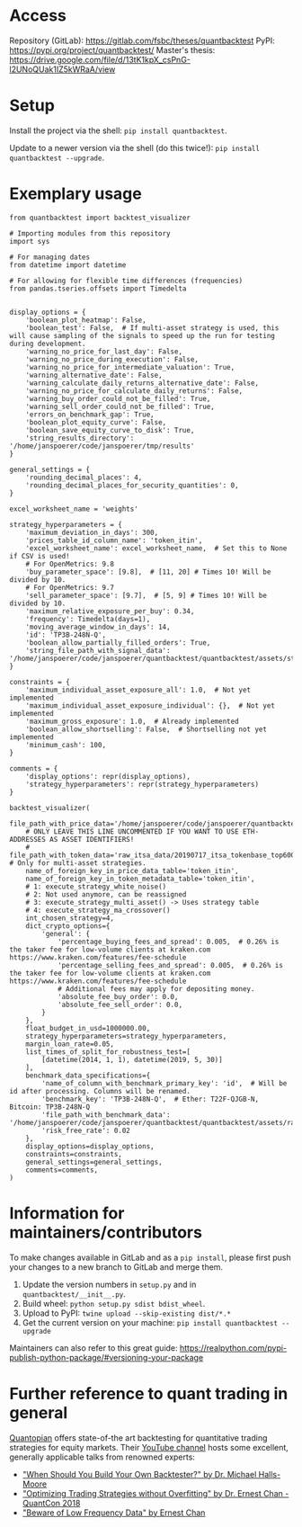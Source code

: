 # Access

Repository (GitLab): https://gitlab.com/fsbc/theses/quantbacktest
PyPI: https://pypi.org/project/quantbacktest/
Master's thesis: https://drive.google.com/file/d/13tK1kpX_csPnG-l2UNoQUak1IZ5kWRaA/view

# Setup

Install the project via the shell: `pip install quantbacktest`.

Update to a newer version via the shell (do this twice!): `pip install quantbacktest --upgrade`.

# Exemplary usage

```
from quantbacktest import backtest_visualizer

# Importing modules from this repository
import sys

# For managing dates
from datetime import datetime

# For allowing for flexible time differences (frequencies)
from pandas.tseries.offsets import Timedelta


display_options = {
    'boolean_plot_heatmap': False,
    'boolean_test': False,  # If multi-asset strategy is used, this will cause sampling of the signals to speed up the run for testing during development.
    'warning_no_price_for_last_day': False,
    'warning_no_price_during_execution': False,
    'warning_no_price_for_intermediate_valuation': True,
    'warning_alternative_date': False,
    'warning_calculate_daily_returns_alternative_date': False,
    'warning_no_price_for_calculate_daily_returns': False,
    'warning_buy_order_could_not_be_filled': True,
    'warning_sell_order_could_not_be_filled': True,
    'errors_on_benchmark_gap': True,
    'boolean_plot_equity_curve': False,
    'boolean_save_equity_curve_to_disk': True,
    'string_results_directory': '/home/janspoerer/code/janspoerer/tmp/results'
}

general_settings = {
    'rounding_decimal_places': 4,
    'rounding_decimal_places_for_security_quantities': 0,
}

excel_worksheet_name = 'weights'

strategy_hyperparameters = {
    'maximum_deviation_in_days': 300,
    'prices_table_id_column_name': 'token_itin',
    'excel_worksheet_name': excel_worksheet_name,  # Set this to None if CSV is used!
    # For OpenMetrics: 9.8
    'buy_parameter_space': [9.8],  # [11, 20] # Times 10! Will be divided by 10.
    # For OpenMetrics: 9.7
    'sell_parameter_space': [9.7],  # [5, 9] # Times 10! Will be divided by 10.
    'maximum_relative_exposure_per_buy': 0.34,
    'frequency': Timedelta(days=1),
    'moving_average_window_in_days': 14,
    'id': 'TP3B-248N-Q',
    'boolean_allow_partially_filled_orders': True,
    'string_file_path_with_signal_data': '/home/janspoerer/code/janspoerer/quantbacktest/quantbacktest/assets/strategy_tables/test.csv'
}

constraints = {
    'maximum_individual_asset_exposure_all': 1.0,  # Not yet implemented
    'maximum_individual_asset_exposure_individual': {},  # Not yet implemented
    'maximum_gross_exposure': 1.0,  # Already implemented
    'boolean_allow_shortselling': False,  # Shortselling not yet implemented
    'minimum_cash': 100,
}

comments = {
    'display_options': repr(display_options),
    'strategy_hyperparameters': repr(strategy_hyperparameters)
}

backtest_visualizer(
    file_path_with_price_data='/home/janspoerer/code/janspoerer/quantbacktest/quantbacktest/assets/raw_itsa_data/20190717_itsa_tokenbase_top600_wtd302_token_daily.csv',
    # ONLY LEAVE THIS LINE UNCOMMENTED IF YOU WANT TO USE ETH-ADDRESSES AS ASSET IDENTIFIERS!
    # file_path_with_token_data='raw_itsa_data/20190717_itsa_tokenbase_top600_wtd301_token.csv',  # Only for multi-asset strategies.
    name_of_foreign_key_in_price_data_table='token_itin',
    name_of_foreign_key_in_token_metadata_table='token_itin',
    # 1: execute_strategy_white_noise()
    # 2: Not used anymore, can be reassigned
    # 3: execute_strategy_multi_asset() -> Uses strategy table
    # 4: execute_strategy_ma_crossover()
    int_chosen_strategy=4,
    dict_crypto_options={
        'general': {
            'percentage_buying_fees_and_spread': 0.005,  # 0.26% is the taker fee for low-volume clients at kraken.com https://www.kraken.com/features/fee-schedule
            'percentage_selling_fees_and_spread': 0.005,  # 0.26% is the taker fee for low-volume clients at kraken.com https://www.kraken.com/features/fee-schedule
            # Additional fees may apply for depositing money.
            'absolute_fee_buy_order': 0.0,
            'absolute_fee_sell_order': 0.0,
        }
    },
    float_budget_in_usd=1000000.00,
    strategy_hyperparameters=strategy_hyperparameters,
    margin_loan_rate=0.05,
    list_times_of_split_for_robustness_test=[
        [datetime(2014, 1, 1), datetime(2019, 5, 30)]
    ],
    benchmark_data_specifications={
        'name_of_column_with_benchmark_primary_key': 'id',  # Will be id after processing. Columns will be renamed.
        'benchmark_key': 'TP3B-248N-Q',  # Ether: T22F-QJGB-N, Bitcoin: TP3B-248N-Q
        'file_path_with_benchmark_data': '/home/janspoerer/code/janspoerer/quantbacktest/quantbacktest/assets/raw_itsa_data/20190717_itsa_tokenbase_top600_wtd302_token_daily.csv',
        'risk_free_rate': 0.02
    },
    display_options=display_options,
    constraints=constraints,
    general_settings=general_settings,
    comments=comments,
)

```

# Information for maintainers/contributors

To make changes available in GitLab and as a `pip install`, please first push your changes to a new branch to GitLab and merge them.

1. Update the version numbers in `setup.py` and in `quantbacktest/__init__.py`.
2. Build wheel: `python setup.py sdist bdist_wheel`.
3. Upload to PyPI: `twine upload --skip-existing dist/*.*`
4. Get the current version on your machine: `pip install quantbacktest --upgrade`

Maintainers can also refer to this great guide: https://realpython.com/pypi-publish-python-package/#versioning-your-package

# Further reference to quant trading in general

[Quantopian](https://www.quantopian.com/) offers state-of-the art backtesting for quantitative trading strategies for equity markets. Their [YouTube channel](https://www.youtube.com/channel/UC606MUq45P3zFLa4VGKbxsg) hosts some excellent, generally applicable talks from renowned experts:
  * ["When Should You Build Your Own Backtester?" by Dr. Michael Halls-Moore](https://www.youtube.com/watch?v=OhGdVdolqkU&t)
  * ["Optimizing Trading Strategies without Overfitting" by Dr. Ernest Chan - QuantCon 2018](https://www.youtube.com/watch?v=UD92QBqA8Eo&t=)
  * ["Beware of Low Frequency Data" by Ernest Chan](https://www.youtube.com/watch?v=m7IPbPg_ME8&t)

